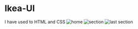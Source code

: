 # Ikea-UI
I have used to HTML and CSS
![home](https://user-images.githubusercontent.com/95397948/148345211-ff8904df-a255-4e19-bc70-9c6152d38d19.png)
![section](https://user-images.githubusercontent.com/95397948/148345222-68aa110f-7328-4af8-9489-caf676ee0aa2.png)
![last section](https://user-images.githubusercontent.com/95397948/148345228-e0925460-c841-4f03-8ce4-e752b6159917.png)
